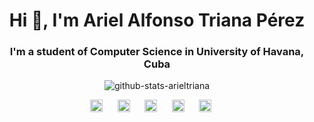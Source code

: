 
<h1 align="center">Hi 👋, I'm Ariel Alfonso Triana Pérez</h1>
	
<h3 align='center'>I'm a student of Computer Science in University of Havana, Cuba</h3>
	
<p align='center'><img src="https://github-readme-stats.vercel.app/api?username=arieltriana&count_private=true&show_icons=true" alt="github-stats-arieltriana"/></p>
	
<p align="center">
	<a href="https://profile.codersrank.io/user/arieltriana" target="blank"><img src="https://cdn.jsdelivr.net/npm/simple-icons@3.0.1/icons/codersrank.svg" alt="codesrank-arieltriana" height="20" width="20"/></a>
	&nbsp;&nbsp;&nbsp;&nbsp;
	<a href="https://twitter.com/atp_ariel"  target="blank"><img src="https://cdn.jsdelivr.net/npm/simple-icons@3.0.1/icons/twitter.svg" alt="twitter-arieltriana" height="20" width="20" /></a>
	&nbsp;&nbsp;&nbsp;&nbsp;
	<a href="https://t.me/atp_ariel" target="blank"><img src="https://cdn.jsdelivr.net/npm/simple-icons@3.0.1/icons/telegram.svg" alt="telegram-arieltriana" height="20" width="20" /></a>
  	&nbsp;&nbsp;&nbsp;&nbsp;
  	<a href="https://fb.com/arielalfonso.trianaperez/" target="blank"><img src="https://cdn.jsdelivr.net/npm/simple-icons@3.0.1/icons/facebook.svg" alt="fb-arieltriana" height="20" width="20"/></a>
  	&nbsp;&nbsp;&nbsp;&nbsp;
	<a href="https://github.com/ArielTriana" target="blank"><img src="https://cdn.jsdelivr.net/npm/simple-icons@3.0.1/icons/github.svg" alt="github-arieltriana" height="20" width="20"/></a>
  	&nbsp;&nbsp;&nbsp;&nbsp;
</p>


